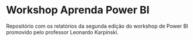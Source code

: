 # Workshop Aprenda Power BI
Repositório com os relatórios da segunda edição do workshop de Power BI promovido pelo professor Leonardo Karpinski.
